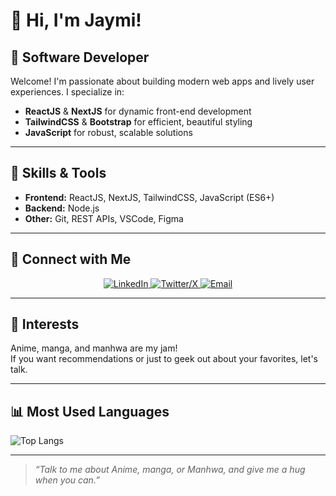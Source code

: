 # 👋 Hi, I'm Jaymi!

## 🌟 Software Developer

Welcome! I'm passionate about building modern web apps and lively user experiences. I specialize in:
- **ReactJS** & **NextJS** for dynamic front-end development
- **TailwindCSS** & **Bootstrap** for efficient, beautiful styling
- **JavaScript** for robust, scalable solutions

---

## 🚀 Skills & Tools

- **Frontend:** ReactJS, NextJS, TailwindCSS, JavaScript (ES6+)
- **Backend:** Node.js
- **Other:** Git, REST APIs, VSCode, Figma

---

## 🤝 Connect with Me

<p align="center">
  <a href="https://www.linkedin.com/in/jaymi1001/" target="_blank" title="LinkedIn">
    <img src="https://img.shields.io/badge/-LinkedIn-0077B5?style=for-the-badge&logo=linkedin&logoColor=white" alt="LinkedIn"/>
  </a>
  <a href="https://x.com/Jaymi_san/" target="_blank" title="Twitter/X">
    <img src="https://img.shields.io/badge/-X-1DA1F2?style=for-the-badge&logo=twitter&logoColor=white" alt="Twitter/X"/>
  </a>
  <a href="mailto:millerjoel7597@gmail.com" target="_blank" title="Email">
    <img src="https://img.shields.io/badge/-millerjoel7597@gmail.com-D14836?style=for-the-badge&logo=gmail&logoColor=white" alt="Email"/>
  </a>
</p>

---

## 🎉 Interests

Anime, manga, and manhwa are my jam!  
If you want recommendations or just to geek out about your favorites, let's talk.

---

## 📊 Most Used Languages

![Top Langs](https://github-readme-stats.vercel.app/api/top-langs/?username=Jaymi-01&layout=compact&theme=tokyonight)

---

> _“Talk to me about Anime, manga, or Manhwa, and give me a hug when you can.”_
